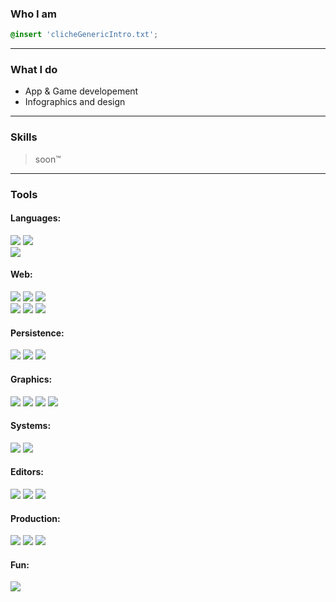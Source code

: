 
### Who I am 
```css
@insert 'clicheGenericIntro.txt';
```
---

### What I do
- App & Game developement
- Infographics and design
---

### Skills
> soon™
---

### Tools
#### Languages:
<section style="margin: 0;">
<p style="margin: 0;">
<img src="https://img.shields.io/badge/java-5382A1.svg?style=for-the-badge&logo=java&logoColor=white"/>
<img src="https://img.shields.io/badge/python-3776ab.svg?style=for-the-badge&logo=python&logoColor=white"/>
</p>
<p style="margin: 0;">
<img src="https://img.shields.io/badge/sql-f29111.svg?style=for-the-badge&logo=microsoftsqlserver&logoColor=white"/>
</p>
</section>

#### Web:
<section>
<img src="https://img.shields.io/badge/html-e44d26.svg?style=for-the-badge&logo=html5&logoColor=white"/>
<img src="https://img.shields.io/badge/css-264de4.svg?style=for-the-badge&logo=css3&logoColor=white"/>
<img src="https://img.shields.io/badge/sass-CD6799.svg?style=for-the-badge&logo=sass&logoColor=white"/>
</section>

<img src="https://img.shields.io/badge/javascript-f27a10.svg?style=for-the-badge&logo=javascript&logoColor=white"/>
<img src="https://img.shields.io/badge/typescript-3178c6.svg?style=for-the-badge&logo=typescript&logoColor=white"/>

<img src="https://img.shields.io/badge/json-000000.svg?style=for-the-badge&logo=json&logoColor=white"/>

#### Persistence:
<!--
#### Database:
<img src="https://img.shields.io/badge/oracle-C74634.svg?style=for-the-badge&logo=oracle&logoColor=white"/>
-->
<img src="https://img.shields.io/badge/mysql-00758f.svg?style=for-the-badge&logo=mysql&logoColor=white"/>
<img src="https://img.shields.io/badge/mariadb-1f305f.svg?style=for-the-badge&logo=mariadb&logoColor=white"/>
<img src="https://img.shields.io/badge/postgres-336791.svg?style=for-the-badge&logo=postgresql&logoColor=white"/>

#### Graphics:
<!--
Not sure about the coloring yet
<img src="https://img.shields.io/badge/illustrator-FF9A00.svg?style=for-the-badge&logo=adobeillustrator&logoColor=white"/>
-->
<img src="https://img.shields.io/badge/illustrator-330000.svg?style=for-the-badge&logo=adobeillustrator&logoColor=white"/>
<img src="https://img.shields.io/badge/photoshop-001E36.svg?style=for-the-badge&logo=adobephotoshop&logoColor=white"/>

<img src="https://img.shields.io/badge/indesign-49021F.svg?style=for-the-badge&logo=adobeindesign&logoColor=white"/>
<img src="https://img.shields.io/badge/after_effects-00005B.svg?style=for-the-badge&logo=adobeaftereffects&logoColor=white"/>

#### Systems:
<img src="https://img.shields.io/badge/windows-0078d4.svg?style=for-the-badge&logo=windows&logoColor=white"/>
<img src="https://img.shields.io/badge/linux-003764.svg?style=for-the-badge&logo=linux&logoColor=white"/>

#### Editors:
<img src="https://img.shields.io/badge/eclipse-F7941E.svg?style=for-the-badge&logo=eclipseide&logoColor=white"/>
<img src="https://img.shields.io/badge/vscode-0065A9.svg?style=for-the-badge&logo=visualstudiocode&logoColor=white"/>
<img src="https://img.shields.io/badge/pycharm-1bd88a.svg?style=for-the-badge&logo=pycharm&logoColor=white"/>

#### Production:
<img src="https://img.shields.io/badge/git-f05133.svg?style=for-the-badge&logo=git&logoColor=white"/>
<img src="https://img.shields.io/badge/maven-b11a51.svg?style=for-the-badge&logo=apachemaven&logoColor=white"/>

<img src="https://img.shields.io/badge/spring-5fb832.svg?style=for-the-badge&logo=spring&logoColor=white"/>

<!--
<img src="https://img.shields.io/badge/docker-394d54.svg?style=for-the-badge&logo=docker&logoColor=white"/>
<img src="https://img.shields.io/badge/kubernetes-326ce5.svg?style=for-the-badge&logo=kubernetes&logoColor=white"/>

#### Servers:
<img src="https://img.shields.io/badge/tomcat-d1a41a.svg?style=for-the-badge&logo=apachetomcat&logoColor=white"/>
-->

<!---->
#### Fun:
<img src="https://img.shields.io/badge/godot-478cbf.svg?style=for-the-badge&logo=godotengine&logoColor=white"/>

<!--
<img src="https://img.shields.io/badge/Curriculum_Vitae-blue.svg?style=for-the-badge&logo=🌱&logoColor=white"/>
-->

